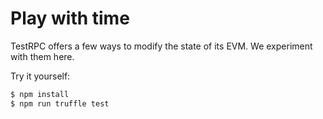 # Play with time

TestRPC offers a few ways to modify the state of its EVM. We experiment with them here.

Try it yourself:

```sh
$ npm install
$ npm run truffle test
```
